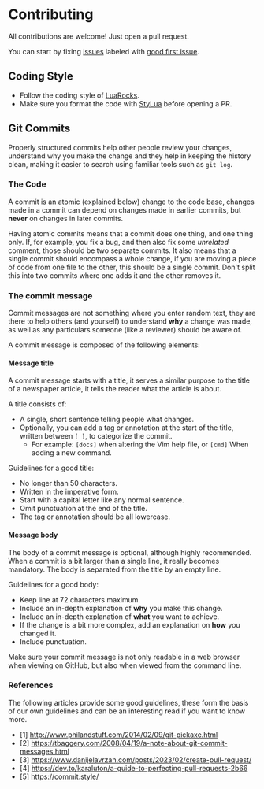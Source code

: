 # Contributing

All contributions are welcome! Just open a pull request.

You can start by fixing [issues](https://github.com/AntonVanAssche/music-controls.nvim/issues)
labeled with [good first issue](https://github.com/AntonVanAssche/music-controls.nvim/labels/good%20first%20issue).

## Coding Style

- Follow the coding style of [LuaRocks](https://github.com/luarocks/lua-style-guide).
- Make sure you format the code with [StyLua](https://github.com/JohnnyMorganz/StyLua)
  before opening a PR.

## Git Commits

Properly structured commits help other people review your changes, understand
why you make the change and they help in keeping the history clean, making it
easier to search using familiar tools such as `git log`.

### The Code

A commit is an atomic (explained below) change to the code base, changes made in
a commit can depend on changes made in earlier commits, but **never** on changes
in later commits.

Having atomic commits means that a commit does one thing, and one thing only.
If, for example, you fix a bug, and then also fix some _unrelated_ comment,
those should be two separate commits. It also means that a single commit should
encompass a whole change, if you are moving a piece of code from one file to the
other, this should be a single commit. Don't split this into two commits where one
adds it and the other removes it.

### The commit message

Commit messages are not something where you enter random text, they are there to
help others (and yourself) to understand **why** a change was made, as well as
any particulars someone (like a reviewer) should be aware of.

A commit message is composed of the following elements:

#### Message title

A commit message starts with a title, it serves a similar purpose to the title
of a newspaper article, it tells the reader what the article is about.

A title consists of:

- A single, short sentence telling people what changes.
- Optionally, you can add a tag or annotation at the start of the title,
  written between `[ ]`, to categorize the commit.
  - For example: `[docs]` when altering the Vim help file, or `[cmd]` When adding
    a new command.

Guidelines for a good title:

- No longer than 50 characters.
- Written in the imperative form.
- Start with a capital letter like any normal sentence.
- Omit punctuation at the end of the title.
- The tag or annotation should be all lowercase.

#### Message body

The body of a commit message is optional, although highly recommended. When a
commit is a bit larger than a single line, it really becomes mandatory.
The body is separated from the title by an empty line.

Guidelines for a good body:

- Keep line at 72 characters maximum.
- Include an in-depth explanation of **why** you make this change.
- Include an in-depth explanation of **what** you want to achieve.
- If the change is a bit more complex, add an explanation on **how** you
  changed it.
- Include punctuation.

Make sure your commit message is not only readable in a web browser when viewing
on GitHub, but also when viewed from the command line.

### References

The following articles provide some good guidelines, these form the basis of our
own guidelines and can be an interesting read if you want to know more.

- [1] <http://www.philandstuff.com/2014/02/09/git-pickaxe.html>
- [2] <https://tbaggery.com/2008/04/19/a-note-about-git-commit-messages.html>
- [3] <https://www.danijelavrzan.com/posts/2023/02/create-pull-request/>
- [4] <https://dev.to/karaluton/a-guide-to-perfecting-pull-requests-2b66>
- [5] <https://commit.style/>
